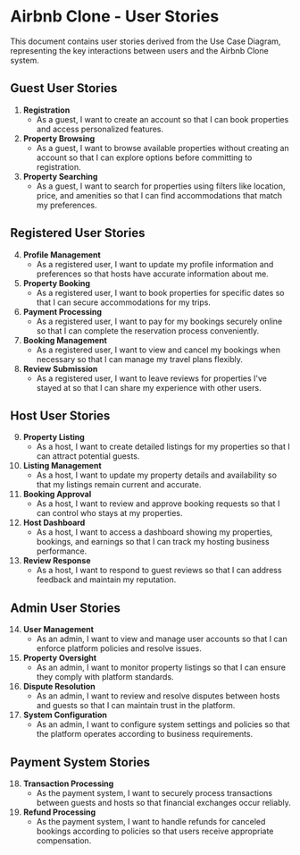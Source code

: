 # Airbnb Clone - User Stories

This document contains user stories derived from the Use Case Diagram, representing the key interactions between users and the Airbnb Clone system.

## Guest User Stories

1. **Registration**
   * As a guest, I want to create an account so that I can book properties and access personalized features.
2. **Property Browsing**
   * As a guest, I want to browse available properties without creating an account so that I can explore options before committing to registration.
3. **Property Searching**
   * As a guest, I want to search for properties using filters like location, price, and amenities so that I can find accommodations that match my preferences.

## Registered User Stories

4. **Profile Management**
   * As a registered user, I want to update my profile information and preferences so that hosts have accurate information about me.
5. **Property Booking**
   * As a registered user, I want to book properties for specific dates so that I can secure accommodations for my trips.
6. **Payment Processing**
   * As a registered user, I want to pay for my bookings securely online so that I can complete the reservation process conveniently.
7. **Booking Management**
   * As a registered user, I want to view and cancel my bookings when necessary so that I can manage my travel plans flexibly.
8. **Review Submission**
   * As a registered user, I want to leave reviews for properties I've stayed at so that I can share my experience with other users.

## Host User Stories

9. **Property Listing**
   * As a host, I want to create detailed listings for my properties so that I can attract potential guests.
10. **Listing Management**
    * As a host, I want to update my property details and availability so that my listings remain current and accurate.
11. **Booking Approval**
    * As a host, I want to review and approve booking requests so that I can control who stays at my properties.
12. **Host Dashboard**
    * As a host, I want to access a dashboard showing my properties, bookings, and earnings so that I can track my hosting business performance.
13. **Review Response**
    * As a host, I want to respond to guest reviews so that I can address feedback and maintain my reputation.

## Admin User Stories

14. **User Management**
    * As an admin, I want to view and manage user accounts so that I can enforce platform policies and resolve issues.
15. **Property Oversight**
    * As an admin, I want to monitor property listings so that I can ensure they comply with platform standards.
16. **Dispute Resolution**
    * As an admin, I want to review and resolve disputes between hosts and guests so that I can maintain trust in the platform.
17. **System Configuration**
    * As an admin, I want to configure system settings and policies so that the platform operates according to business requirements.

## Payment System Stories

18. **Transaction Processing**
    * As the payment system, I want to securely process transactions between guests and hosts so that financial exchanges occur reliably.
19. **Refund Processing**
    * As the payment system, I want to handle refunds for canceled bookings according to policies so that users receive appropriate compensation.
